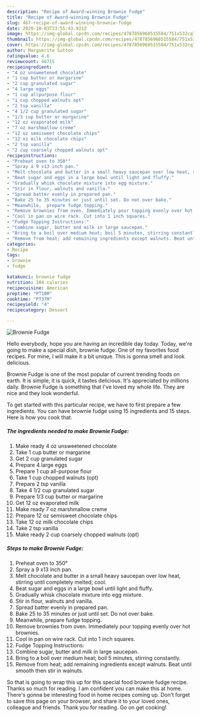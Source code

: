 ```yaml
---
description: "Recipe of Award-winning Brownie Fudge"
title: "Recipe of Award-winning Brownie Fudge"
slug: 467-recipe-of-award-winning-brownie-fudge
date: 2020-10-03T23:55:43.931Z
image: https://img-global.cpcdn.com/recipes/4787856968515584/751x532cq70/brownie-fudge-recipe-main-photo.jpg
thumbnail: https://img-global.cpcdn.com/recipes/4787856968515584/751x532cq70/brownie-fudge-recipe-main-photo.jpg
cover: https://img-global.cpcdn.com/recipes/4787856968515584/751x532cq70/brownie-fudge-recipe-main-photo.jpg
author: Marguerite Sutton
ratingvalue: 4.6
reviewcount: 46715
recipeingredient:
- "4 oz unsweetened chocolate"
- "1 cup butter or margarine"
- "2 cup granulated sugar"
- "4 large eggs"
- "1 cup allpurpose flour"
- "1 cup chopped walnuts opt"
- "2 tsp vanilla"
- "4 1/2 cup granulated sugar"
- "1/3 cup butter or margarine"
- "12 oz evaporated milk"
- "7 oz marshmallow creme"
- "12 oz semisweet chocolate chips"
- "12 oz milk chocolate chips"
- "2 tsp vanilla"
- "2 cup coarsely chopped walnuts opt"
recipeinstructions:
- "Preheat oven to 350°"
- "Spray a 9 x13 inch pan."
- "Melt chocolate and butter in a small heavy saucepan over low heat, stirring until completely melted; cool."
- "Beat sugar and eggs in a large bowl until light and fluffy."
- "Gradually whisk chocolate mixture into egg mixture."
- "Stir in flour, walnuts and vanilla."
- "Spread batter evenly in prepared pan."
- "Bake 25 to 35 minutes or just until set. Do not over bake."
- "Meanwhile,  prepare fudge topping."
- "Remove brownies from oven. Immediately pour topping evenly over hot brownies."
- "Cool in pan on wire rack. Cut into 1 inch squares."
- "Fudge Topping Instructions:"
- "Combine sugar, butter and milk in large saucepan."
- "Bring to a boil over medium heat; boil 5 minutes, stirring constantly."
- "Remove from heat; add remaining ingredients except walnuts. Beat until smooth then stir in walnuts."
categories:
- Recipe
tags:
- brownie
- fudge

katakunci: brownie fudge 
nutrition: 104 calories
recipecuisine: American
preptime: "PT10M"
cooktime: "PT37M"
recipeyield: "4"
recipecategory: Dessert

---
```



![Brownie Fudge](https://img-global.cpcdn.com/recipes/4787856968515584/751x532cq70/brownie-fudge-recipe-main-photo.jpg)

Hello everybody, hope you are having an incredible day today. Today, we're going to make a special dish, brownie fudge. One of my favorites food recipes. For mine, I will make it a bit unique. This is gonna smell and look delicious.



Brownie Fudge is one of the most popular of current trending foods on earth. It is simple, it is quick, it tastes delicious. It's appreciated by millions daily. Brownie Fudge is something that I've loved my whole life. They are nice and they look wonderful.


To get started with this particular recipe, we have to first prepare a few ingredients. You can have brownie fudge using 15 ingredients and 15 steps. Here is how you cook that.

<!--inarticleads1-->

##### The ingredients needed to make Brownie Fudge:

1. Make ready 4 oz unsweetened chocolate
1. Take 1 cup butter or margarine
1. Get 2 cup granulated sugar
1. Prepare 4 large eggs
1. Prepare 1 cup all-purpose flour
1. Take 1 cup chopped walnuts (opt)
1. Prepare 2 tsp vanilla
1. Take 4 1/2 cup granulated sugar
1. Prepare 1/3 cup butter or margarine
1. Get 12 oz evaporated milk
1. Make ready 7 oz marshmallow creme
1. Prepare 12 oz semisweet chocolate chips
1. Take 12 oz milk chocolate chips
1. Take 2 tsp vanilla
1. Make ready 2 cup coarsely chopped walnuts (opt)




<!--inarticleads2-->

##### Steps to make Brownie Fudge:

1. Preheat oven to 350°
1. Spray a 9 x13 inch pan.
1. Melt chocolate and butter in a small heavy saucepan over low heat, stirring until completely melted; cool.
1. Beat sugar and eggs in a large bowl until light and fluffy.
1. Gradually whisk chocolate mixture into egg mixture.
1. Stir in flour, walnuts and vanilla.
1. Spread batter evenly in prepared pan.
1. Bake 25 to 35 minutes or just until set. Do not over bake.
1. Meanwhile,  prepare fudge topping.
1. Remove brownies from oven. Immediately pour topping evenly over hot brownies.
1. Cool in pan on wire rack. Cut into 1 inch squares.
1. Fudge Topping Instructions:
1. Combine sugar, butter and milk in large saucepan.
1. Bring to a boil over medium heat; boil 5 minutes, stirring constantly.
1. Remove from heat; add remaining ingredients except walnuts. Beat until smooth then stir in walnuts.




So that is going to wrap this up for this special food brownie fudge recipe. Thanks so much for reading. I am confident you can make this at home. There's gonna be interesting food in home recipes coming up. Don't forget to save this page on your browser, and share it to your loved ones, colleague and friends. Thank you for reading. Go on get cooking!
